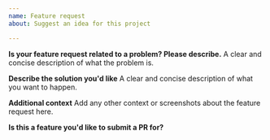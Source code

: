 ```yaml
---
name: Feature request
about: Suggest an idea for this project

---
```


**Is your feature request related to a problem? Please describe.**
A clear and concise description of what the problem is. 

**Describe the solution you'd like**
A clear and concise description of what you want to happen.

**Additional context**
Add any other context or screenshots about the feature request here.

**Is this a feature you'd like to submit a PR for?**
